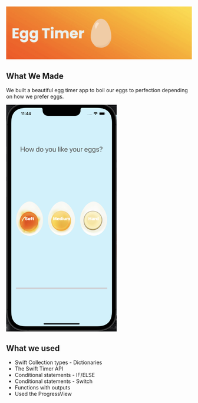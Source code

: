 ![Egg Timer Banner](Documentation/BannerForEggTimer.png)

## What We Made

We  built a beautiful egg timer app to boil our eggs to perfection depending on how we prefer eggs.

<img src="Documentation/Interface.png" width="300">

## What we used

* Swift Collection types - Dictionaries
* The Swift Timer API
* Conditional statements - IF/ELSE
* Conditional statements - Switch
* Functions with outputs
* Used the ProgressView
